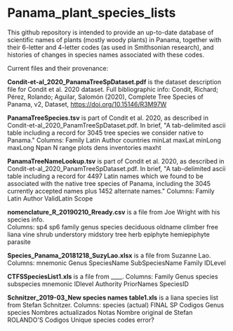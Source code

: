 # Panama_plant_species_lists

This github repository is intended to provide an up-to-date database of scientific names of plants (mostly woody plants) in Panama, 
together with their 6-letter and 4-letter codes (as used in Smithsonian research), and histories of changes in species names associated with these codes. 

Current files and their provenance:

**Condit-et-al_2020_PanamaTreeSpDataset.pdf** is the dataset description file for Condit et al. 2020 dataset.  Full bibliographic info: Condit, Richard; Pérez, Rolando; Aguilar, Salomón (2020), Complete Tree Species of Panama, v2, Dataset, https://doi.org/10.15146/R3M97W

**PanamaTreeSpecies.tsv** is part of Condit et al. 2020, as described in Condit-et-al_2020_PanamTreeSpDataset.pdf. In brief, "A tab-delimited ascii table including a record for 3045 tree species we consider native to Panama."
Columns: Family	Latin	Author	countries	minLat	maxLat	minLong	maxLong	Npan	N	range	plots	dens	inventories	maxht

**PanamaTreeNameLookup.tsv** is part of Condit et al. 2020, as described in Condit-et-al_2020_PanamTreeSpDataset.pdf.  In brief, "A tab-delimited ascii table including a record for 4497 Latin names which we found to be associated with the native tree species of Panama, including the 3045 currently accepted names plus 1452 alternate names."
Columns: Family	Latin	Author	ValidLatin	Scope

**nomenclature_R_20190210_Rready.csv** is a file from Joe Wright with his species info.  
Columns: sp4	sp6	family	genus	species	deciduous	oldname	climber	free	liana	vine	shrub	understory	midstory	tree	herb	epiphyte	hemiepiphyte	parasite

**Species_Panama_20181218_SuzyLao.xlsx** is a file from Suzanne Lao.
Columns: mnemonic	Genus	SpeciesName	SubSpeciesName	Family	IDLevel

**CTFSSpeciesList1.xls** is a file from ____. 
Columns: Family	Genus	species	subspecies	mnemonic	IDlevel	Authority	PriorNames	SpeciesID

**Schnitzer_2019-03_New species names table1.xls** is a liana species list from Stefan Schnitzer.
Columns: species (actual)	FINAL SP Codigos	Genus	species	Nombres actualizados	Notas	Nombre original de Stefan	ROLANDO'S Codigos	Unique species codes	error?




